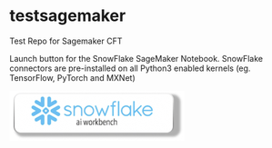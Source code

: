 # testsagemaker
Test Repo for Sagemaker CFT

Launch button for the SnowFlake SageMaker Notebook. SnowFlake connectors are pre-installed on all Python3 enabled kernels (eg. TensorFlow, PyTorch and MXNet)

<a href="https://console.aws.amazon.com/cloudformation/home?region=us-west-
2#/stacks/new?stackName=snowflake-notebook&templateURL=https://sfsagemakerwebinar.s3-us-west-2.amazonaws.com/sagemaker-cft/snowflake-sagemaker-notebook-v1.yaml">
![launch stack button](/images/sf-notebook-launch-btn.jpg)</a>

